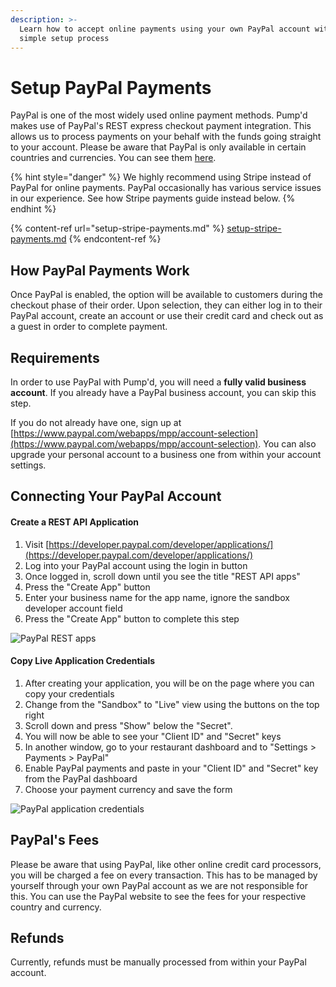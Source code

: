 ```yaml
---
description: >-
  Learn how to accept online payments using your own PayPal account with our
  simple setup process
---
```


# Setup PayPal Payments

PayPal is one of the most widely used online payment methods. Pump'd makes use of PayPal's REST express checkout payment integration. This allows us to process payments on your behalf with the funds going straight to your account. Please be aware that PayPal is only available in certain countries and currencies. You can see them [here](https://developer.paypal.com/docs/integration/direct/rest-api-payment-country-currency-support/).

{% hint style="danger" %}
We highly recommend using Stripe instead of PayPal for online payments. PayPal occasionally has various service issues in our experience. See how Stripe payments guide instead below.
{% endhint %}

{% content-ref url="setup-stripe-payments.md" %}
[setup-stripe-payments.md](setup-stripe-payments.md)
{% endcontent-ref %}

## How PayPal Payments Work

Once PayPal is enabled, the option will be available to customers during the checkout phase of their order. Upon selection, they can either log in to their PayPal account, create an account or use their credit card and check out as a guest in order to complete payment.

## Requirements

In order to use PayPal with Pump'd, you will need a **fully valid business account**. If you already have a PayPal business account, you can skip this step.

If you do not already have one, sign up at [https://www.paypal.com/webapps/mpp/account-selection](https://www.paypal.com/webapps/mpp/account-selection). You can also upgrade your personal account to a business one from within your account settings.

## Connecting Your PayPal Account

#### Create a REST API Application

1. Visit [https://developer.paypal.com/developer/applications/](https://developer.paypal.com/developer/applications/)
2. Log into your PayPal account using the login in button
3. Once logged in, scroll down until you see the title "REST API apps"
4. Press the "Create App" button
5. Enter your business name for the app name, ignore the sandbox developer account field
6. Press the "Create App" button to complete this step

![PayPal REST apps](https://storage.crisp.chat/users/helpdesk/website/e903fdb8557a9800/image\_141scma.png)

#### Copy Live Application Credentials

1. After creating your application, you will be on the page where you can copy your credentials
2. Change from the "Sandbox" to "Live" view using the buttons on the top right
3. Scroll down and press "Show" below the "Secret".
4. You will now be able to see your "Client ID" and "Secret" keys
5. In another window, go to your restaurant dashboard and to "Settings > Payments > PayPal"
6. Enable PayPal payments and paste in your "Client ID" and "Secret" key from the PayPal dashboard
7. Choose your payment currency and save the form

![PayPal application credentials](https://storage.crisp.chat/users/helpdesk/website/e903fdb8557a9800/image\_1g9uc8i.png)

## PayPal's Fees

Please be aware that using PayPal, like other online credit card processors, you will be charged a fee on every transaction. This has to be managed by yourself through your own PayPal account as we are not responsible for this. You can use the PayPal website to see the fees for your respective country and currency.

## Refunds

Currently, refunds must be manually processed from within your PayPal account.
